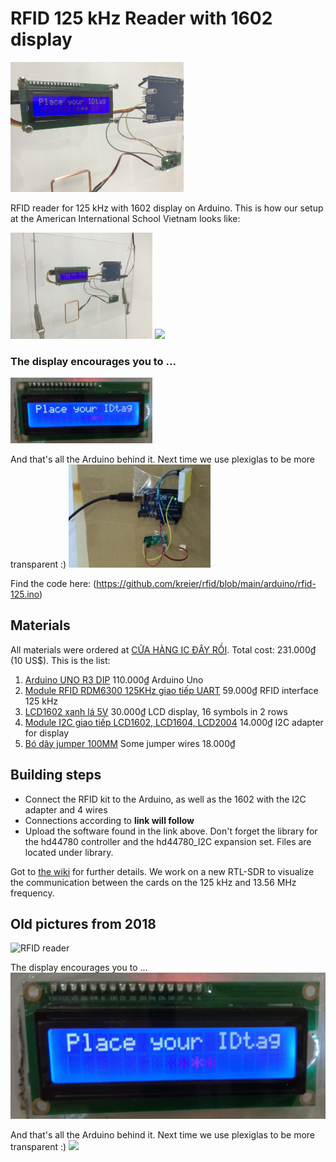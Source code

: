 # RFID 125 kHz Reader with 1602 display

<img src="https://github.com/kreier/rfid/blob/main/docs/IMG_7965.jpg" width="55%">

RFID reader for 125 kHz with 1602 display on Arduino. This is how our setup at the American International School Vietnam looks like:

<img src="https://github.com/kreier/rfid/blob/main/docs/IMG_7966.jpg" width="45%"> <img src="https://github.com/kreier/rfid/blob/main/docs/image/IMG_7968.jpg" width="45%">

### The display encourages you to ...

<img src="https://github.com/kreier/rfid/blob/main/docs/display.jpg" width="45%">

And that's all the Arduino behind it. Next time we use plexiglas to be more transparent :)
<img src="https://github.com/kreier/rfid/blob/main/docs/backside.jpg" width="45%">


Find the code here:
(https://github.com/kreier/rfid/blob/main/arduino/rfid-125.ino)

## Materials

All materials were ordered at [CỬA HÀNG IC ĐÂY RỒI](https://icdayroi.com/). Total cost: 231.000₫ (10 US$). This is the list:

1. [Arduino UNO R3 DIP](https://icdayroi.com/arduino-uno-r3-dip) 110.000₫ Arduino Uno
2. [Module RFID RDM6300 125KHz giao tiếp UART](https://icdayroi.com/module-rfid-rdm6300-125khz-giao-tiep-uart) 59.000₫ RFID interface 125 kHz
3. [LCD1602 xanh lá 5V](https://icdayroi.com/lcd1602-xanh-la-5v) 30.000₫ LCD display, 16 symbols in 2 rows
4. [Module I2C giao tiếp LCD1602, LCD1604, LCD2004](https://icdayroi.com/mach-chuyen-giao-tiep-lcd1602-lcd1604-lcd2004-sang-i2c) 14.000₫ I2C adapter for display
5. [Bó dây jumper 100MM](https://icdayroi.com/bo-day-jumper-100mm) Some jumper wires 18.000₫

## Building steps

* Connect the RFID kit to the Arduino, as well as the 1602 with the I2C adapter and 4 wires
* Connections according to __link will follow__
* Upload the software found in the link above. Don't forget the library for the hd44780 controller and the hd44780_I2C expansion set. Files are located under library.

Got to [the wiki](https://github.com/kreier/rfid-125/wiki) for further details. We work on a new RTL-SDR to visualize the communication between the cards on the 125 kHz and 13.56 MHz frequency.

## Old pictures from 2018

![RFID reader](image/window.jpg)

The display encourages you to ...
![](https://github.com/kreier/rfid/blob/main/docs/display.jpg)

And that's all the Arduino behind it. Next time we use plexiglas to be more transparent :)
![](https://github.com/kreier/rfid-125/blob/master/image/backside.jpg)
